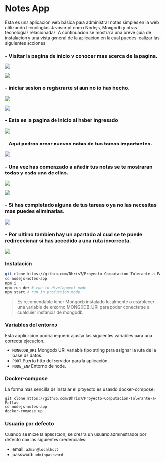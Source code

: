 # Notes App 

Esta es una aplicación web básica para administrar notas simples en la web utilizando tecnologías Javascript como Nodejs, Mongodb y otras tecnologías relacionadas. A continuacion se mostrara una breve guia de instalacion y una vista general de la aplicacion en la cual puedes realizar las siguientes acciones:

### - Visitar la pagina de inicio y conocer mas acerca de la pagina.

![](docs/Captura1.JPG)


![](docs/Captura2.JPG)

### - Iniciar sesion o registrarte si aun no lo has hecho.

![](docs/Captura3.JPG)


![](docs/Captura4.JPG)

### - Esta es la pagina de inicio al haber ingresado

![](docs/Captura6.JPG)

### - Aqui podras crear nuevas notas de tus tareas importantes.

![](docs/Captura7.JPG)

### - Una vez has comenzado a añadir tus notas se te mostraran todas y cada una de ellas. 

![](docs/Captura8.JPG)


![](docs/Captura9.JPG)

### - Si has completado alguna de tus tareas o ya no las necesitas mas puedes eliminarlas.

![](docs/Captura10.JPG)

### - Por ultimo tambien hay un apartado al cual se te puede redireccionar si has accedido a una ruta incorrecta.

![](docs/Captura5.JPG)


### Instalacion

```sh
git clone https://github.com/Dhris7/Proyecto-Computacion-Tolerante-a-Fallas
cd nodejs-notes-app
npm i
npm run dev # run in development mode
npm start # run in production mode
```

> Es recomendable tener Mongodb instalado localmente o establecer una variable de entorno MONGODB_URI para poder conectarse a cualquier instancia de mongodb.

### Variables del entorno

Esta applicacion podria requerir ajustar las siguientes variables para una correcta ejecucion.

- `MONGODB_URI` Mongodb URI variable tipo string para asignar la ruta de la base de datos.
- `PORT` Puerto http del servidor para la aplicación.
- `NODE_ENV` Entorno de node.

### Docker-compose
 
La forma mas sencilla de instalar el proyecto es usando docker-compose:

```shell
git clone https://github.com/Dhris7/Proyecto-Computacion-Tolerante-a-Fallas
cd nodejs-notes-app
docker-compose up
```

### Usuario por defecto

Cuando se inicie la aplicación, se creará un usuario administrador por defecto con las siguientes credenciales:

- email: `admin@localhost`
- password: `adminpassword`

